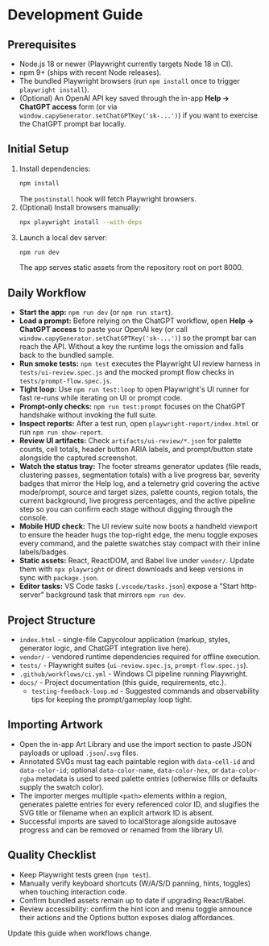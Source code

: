 # Development Guide

## Prerequisites
- Node.js 18 or newer (Playwright currently targets Node 18 in CI).
- npm 9+ (ships with recent Node releases).
- The bundled Playwright browsers (run `npm install` once to trigger `playwright install`).
- (Optional) An OpenAI API key saved through the in-app **Help → ChatGPT access** form (or via `window.capyGenerator.setChatGPTKey('sk-...')`) if you want to exercise the ChatGPT prompt bar locally.

## Initial Setup
1. Install dependencies:
   ```bash
   npm install
   ```
   The `postinstall` hook will fetch Playwright browsers.
2. (Optional) Install browsers manually:
   ```bash
   npx playwright install --with-deps
   ```
3. Launch a local dev server:
   ```bash
   npm run dev
   ```
   The app serves static assets from the repository root on port 8000.

## Daily Workflow
- **Start the app:** `npm run dev` (or `npm run start`).
- **Load a prompt:** Before relying on the ChatGPT workflow, open **Help → ChatGPT access** to paste your OpenAI key (or call `window.capyGenerator.setChatGPTKey('sk-...')`) so the prompt bar can reach the API. Without a key the runtime logs the omission and falls back to the bundled sample.
- **Run smoke tests:** `npm test` executes the Playwright UI review harness in `tests/ui-review.spec.js` and the mocked prompt
  flow checks in `tests/prompt-flow.spec.js`.
- **Tight loop:** Use `npm run test:loop` to open Playwright's UI runner for fast re-runs while iterating on UI or prompt code.
- **Prompt-only checks:** `npm run test:prompt` focuses on the ChatGPT handshake without invoking the full suite.
- **Inspect reports:** After a test run, open `playwright-report/index.html` or run `npm run show-report`.
- **Review UI artifacts:** Check `artifacts/ui-review/*.json` for palette counts, cell totals, header button ARIA labels, and prompt/button state alongside the captured screenshot.
- **Watch the status tray:** The footer streams generator updates (file reads, clustering passes, segmentation totals) with a live progress bar, severity badges that mirror the Help log, and a telemetry grid covering the active mode/prompt, source and target sizes, palette counts, region totals, the current background, live progress percentages, and the active pipeline step so you can confirm each stage without digging through the console.
- **Mobile HUD check:** The UI review suite now boots a handheld viewport to ensure the header hugs the top-right edge, the menu toggle exposes every command, and the palette swatches stay compact with their inline labels/badges.
- **Static assets:** React, ReactDOM, and Babel live under `vendor/`. Update them with `npx playwright` or direct downloads and keep versions in sync with `package.json`.
- **Editor tasks:** VS Code tasks (`.vscode/tasks.json`) expose a "Start http-server" background task that mirrors `npm run dev`.

## Project Structure
- `index.html` - single-file Capycolour application (markup, styles, generator logic, and ChatGPT integration live here).
- `vendor/` - vendored runtime dependencies required for offline execution.
- `tests/` - Playwright suites (`ui-review.spec.js`, `prompt-flow.spec.js`).
- `.github/workflows/ci.yml` - Windows CI pipeline running Playwright.
- `docs/` - Project documentation (this guide, requirements, etc.).
  - `testing-feedback-loop.md` - Suggested commands and observability tips for keeping the prompt/gameplay loop tight.

## Importing Artwork
- Open the in-app Art Library and use the import section to paste JSON payloads or upload `.json`/`.svg` files.
- Annotated SVGs must tag each paintable region with `data-cell-id` and `data-color-id`; optional `data-color-name`, `data-color-hex`, or `data-color-rgba` metadata is used to seed palette entries (otherwise fills or defaults supply the swatch color).
- The importer merges multiple `<path>` elements within a region, generates palette entries for every referenced color ID, and slugifies the SVG title or filename when an explicit artwork ID is absent.
- Successful imports are saved to localStorage alongside autosave progress and can be removed or renamed from the library UI.

## Quality Checklist
- Keep Playwright tests green (`npm test`).
- Manually verify keyboard shortcuts (W/A/S/D panning, hints, toggles) when touching interaction code.
- Confirm bundled assets remain up to date if upgrading React/Babel.
- Review accessibility: confirm the hint icon and menu toggle announce their actions and the Options button exposes dialog affordances.

Update this guide when workflows change.


